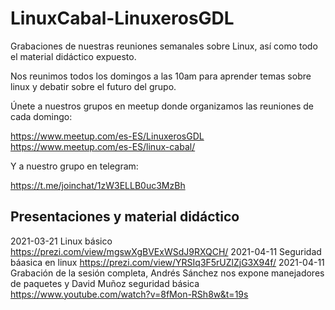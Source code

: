 # LinuxCabal-LinuxerosGDL
Grabaciones de nuestras reuniones semanales sobre Linux, así como todo el material didáctico expuesto.

Nos reunimos todos los domingos a las 10am para aprender temas sobre linux y debatir sobre el futuro del grupo.

Únete a nuestros grupos en meetup donde organizamos las reuniones de cada domingo:

https://www.meetup.com/es-ES/LinuxerosGDL
https://www.meetup.com/es-ES/linux-cabal/

Y a nuestro grupo en telegram:

https://t.me/joinchat/1zW3ELLB0uc3MzBh

## Presentaciones y material didáctico
2021-03-21 Linux básico https://prezi.com/view/mgswXgBVExWSdJ9RXQCH/
2021-04-11 Seguridad báasica en linux https://prezi.com/view/YRSIq3F5rUZlZjG3X94f/
2021-04-11 Grabación de la sesión completa, Andrés Sánchez nos expone manejadores de paquetes y David Muñoz seguridad básica https://www.youtube.com/watch?v=8fMon-RSh8w&t=19s
